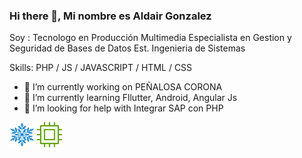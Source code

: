 ### Hi there 👋, Mi nombre es Aldair Gonzalez
Soy : 
Tecnologo en Producción Multimedia
Especialista en Gestion y Seguridad de Bases de Datos
Est. Ingenieria de Sistemas

Skills: PHP / JS / JAVASCRIPT / HTML / CSS

- 🔭 I’m currently working on PEÑALOSA CORONA 
- 🌱 I’m currently learning Fllutter, Android,  Angular Js  
- 🤔 I’m looking for help with Integrar SAP con PHP 




<a href='https://archiveprogram.github.com/'><img src='https://raw.githubusercontent.com/acervenky/animated-github-badges/master/assets/acbadge.gif' width='40' height='40'></a> <a href='https://docs.github.com/en/developers'><img src='https://raw.githubusercontent.com/acervenky/animated-github-badges/master/assets/devbadge.gif' width='40' height='40'></a> 

